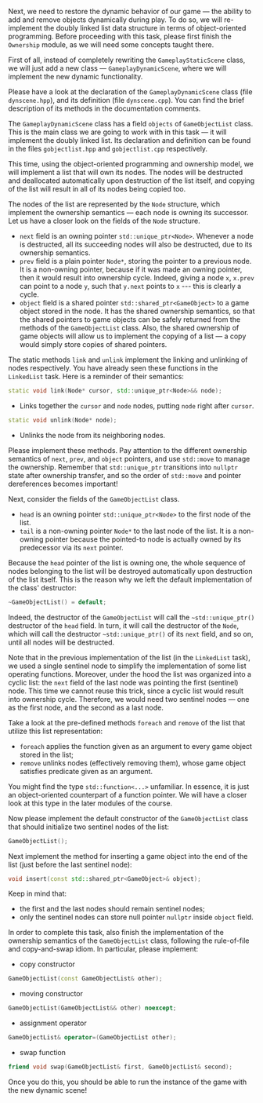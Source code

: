Next, we need to restore the dynamic behavior of our game — the ability
to add and remove objects dynamically during play.
To do so, we will re-implement the doubly linked list data structure
in terms of object-oriented programming.
Before proceeding with this task, please first finish the `Ownership` module,
as we will need some concepts taught there.

First of all, instead of completely rewriting the `GameplayStaticScene` class,
we will just add a new class — `GameplayDynamicScene`, where we will implement the new dynamic functionality.

Please have a look at the declaration of the `GameplayDynamicScene` class (file `dynscene.hpp`),
and its definition (file `dynscene.cpp`).
You can find the brief description of its methods in the documentation comments.

The `GameplayDynamicScene` class has a field `objects` of `GameObjectList` class.
This is the main class we are going to work with in this task — it will implement the doubly linked list.
Its declaration and definition can be found in the files `gobjectlist.hpp` and `gobjectlist.cpp` respectively.

This time, using the object-oriented programming and ownership model,
we will implement a list that will own its nodes.
The nodes will be destructed and deallocated automatically upon destruction of the list itself,
and copying of the list will result in all of its nodes being copied too.

The nodes of the list are represented by the `Node` structure,
which implement the ownership semantics — each node is owning its successor.
Let us have a closer look on the fields of the `Node` structure.

- `next` field is an owning pointer `std::unique_ptr<Node>`.
  Whenever a node is destructed, all its succeeding nodes will also be destructed,
  due to its ownership semantics.
- `prev` field is a plain pointer `Node*`, storing the pointer to a previous node.
  It is a non-owning pointer, because if it was made an owning pointer, then it would
  result into ownership cycle.
  Indeed, giving a node `x`, `x.prev` can point to a node `y`, such that `y.next` points to `x` ---
  this is clearly a cycle.
- `object` field is a shared pointer `std::shared_ptr<GameObject>` to a game object stored in the node.
  It has the shared ownership semantics, so that the shared pointers to game objects
  can be safely returned from the methods of the `GameObjectList` class.
  Also, the shared ownership of game objects will allow us to implement
  the copying of a list — a copy would simply store copies of shared pointers.


The static methods `link` and `unlink` implement the linking and unlinking of nodes respectively.
You have already seen these functions in the `LinkedList` task.
Here is a reminder of their semantics:

```c++
static void link(Node* cursor, std::unique_ptr<Node>&& node);
```

- Links together the `cursor` and `node` nodes, putting `node` right after `cursor`.

```c++
static void unlink(Node* node);
```

- Unlinks the node from its neighboring nodes.

Please implement these methods.
Pay attention to the different ownership semantics of `next`, `prev`, and `object` pointers,
and use `std::move` to manage the ownership.
Remember that `std::unique_ptr` transitions into `nullptr` state after ownership transfer,
and so the order of `std::move` and pointer dereferences becomes important!

Next, consider the fields of the `GameObjectList` class.

- `head` is an owning pointer `std::unique_ptr<Node>` to the first node of the list.
- `tail` is a non-owning pointer `Node*` to the last node of the list.
  It is a non-owning pointer because the pointed-to node is actually owned
  by its predecessor via its `next` pointer.

Because the `head` pointer of the list is owning one, the whole sequence of nodes
belonging to the list will be destroyed automatically upon destruction of the list itself.
This is the reason why we left the default implementation of the class' destructor:

```c++
~GameObjectList() = default;
```

<div class="hint">

Indeed, the destructor of the `GameObjectList` will call
the `~std::unique_ptr()` destructor of the `head` field.
In turn, it will call the destructor of the `Node`,
which will call the destructor `~std::unique_ptr()` of its `next` field,
and so on, until all nodes will be destructed.

</div>

Note that in the previous implementation of the list (in the `LinkedList` task),
we used a single sentinel node to simplify the implementation of some list operating functions.
Moreover, under the hood the list was organized into a cyclic list:
the `next` field of the last node was pointing the first (sentinel) node.
This time we cannot reuse this trick, since a cyclic list would result into ownership cycle.
Therefore, we would need two sentinel nodes — one as the first node, and the second as a last node.

Take a look at the pre-defined methods `foreach` and `remove` of the list
that utilize this list representation:
- `foreach` applies the function given as an argument to every game object stored in the list;
- `remove` unlinks nodes (effectively removing them), whose game object satisfies predicate given as an argument.

<div class="hint">

You might find the type `std::function<...>` unfamiliar.
In essence, it is just an object-oriented counterpart of a function pointer.
We will have a closer look at this type in the later modules of the course.

</div>

Now please implement the default constructor of the `GameObjectList` class
that should initialize two sentinel nodes of the list:

```c++
GameObjectList();
```

Next implement the method for inserting a game object into the end of the list
(just before the last sentinel node):

```c++
void insert(const std::shared_ptr<GameObject>& object);
```

Keep in mind that:
- the first and the last nodes should remain sentinel nodes;
- only the sentinel nodes can store null pointer `nullptr` inside `object` field.

In order to complete this task, also finish the implementation of the ownership semantics of
the `GameObjectList` class, following the rule-of-file and copy-and-swap idiom.
In particular, please implement:

- copy constructor
```c++
GameObjectList(const GameObjectList& other);
```

- moving constructor
```c++ 
GameObjectList(GameObjectList&& other) noexcept;
```

- assignment operator
```c++
GameObjectList& operator=(GameObjectList other);
```

- swap function
```c++
friend void swap(GameObjectList& first, GameObjectList& second);
```

Once you do this, you should be able to run the instance of the game with the new dynamic scene!
